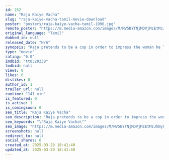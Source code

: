```yaml
---
id: 252
name: "Raja Kaiye Vacha"
slug: "raja-kaiye-vacha-tamil-movie-download"
poster: "posters/raja-kaiye-vacha-tamil-1990.jpg"
remote_poster: "https://m.media-amazon.com/images/M/MV5BYTNjMDVjMzEtMzJkNy00ZjIwLWI0YzItM2FiMjY3ZjgwNWVhXkEyXkFqcGdeQXVyODEzOTQwNTY@._V1_SX300.jpg"
original_language: "Tamil"
dubbed_in: null
released_date: "N/A"
synopsis: "Raja pretends to be a cop in order to impress the woman he loves and she dumps him on learning the truth. When they meet again, he has a good job, but there is someone else who is in love with him."
type: "movie"
rating: "6.0"
imdbid: "tt0320338"
tmdbid: null
views: 0
likes: 0
dislikes: 0
author_id: 1
trailer_url: null
runtime: "141 min"
is_featured: 0
is_active: 1
is_comingsoon: 0
seo_title: "Raja Kaiye Vacha"
seo_description: "Raja pretends to be a cop in order to impress the woman he loves and she dumps him on learning the truth. When they meet again, he has a good job, but there is someone else who is in love with him."
seo_keywords: "\"Raja Kaiye Vacha\""
seo_image: "https://m.media-amazon.com/images/M/MV5BYTNjMDVjMzEtMzJkNy00ZjIwLWI0YzItM2FiMjY3ZjgwNWVhXkEyXkFqcGdeQXVyODEzOTQwNTY@._V1_SX300.jpg"
screenshots: null
redirect_to: null
social_shares: 0
created_at: 2025-03-20 18:41:40
updated_at: 2025-03-20 18:41:40
---
```


